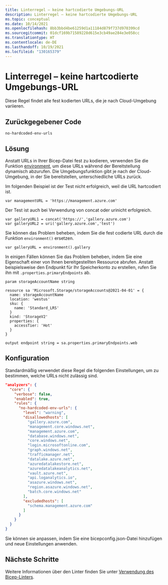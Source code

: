 ```yaml
---
title: Linterregel – keine hartcodierte Umgebungs-URL
description: Linterregel – keine hartcodierte Umgebungs-URL
ms.topic: conceptual
ms.date: 10/14/2021
ms.openlocfilehash: 8bb3bbd4be61259d1a11184d879f737d970399cd
ms.sourcegitcommit: 01dcf169b71589228d615e3cb49ae284e3e058cc
ms.translationtype: HT
ms.contentlocale: de-DE
ms.lasthandoff: 10/19/2021
ms.locfileid: "130165379"
---
```

# <a name="linter-rule---no-hardcoded-environment-url"></a>Linterregel – keine hartcodierte Umgebungs-URL

Diese Regel findet alle fest kodierten URLs, die je nach Cloud-Umgebung variieren.

## <a name="returned-code"></a>Zurückgegebener Code

`no-hardcoded-env-urls`

## <a name="solution"></a>Lösung

Anstatt URLs in Ihrer Bicep-Datei fest zu kodieren, verwenden Sie die Funktion [environment](../templates/template-functions-deployment.md#environment), um diese URLs während der Bereitstellung dynamisch abzurufen. Die Umgebungsfunktion gibt je nach der Cloud-Umgebung, in der Sie bereitstellen, unterschiedliche URLs zurück.

Im folgenden Beispiel ist der Test nicht erfolgreich, weil die URL hartcodiert ist.

```bicep
var managementURL = 'https://management.azure.com'
```

Der Test ist auch bei Verwendung von concat oder urinicht erfolgreich.

```bicep
var galleryURL1 = concat('https://','gallery.azure.com')
var galleryURL2 = uri('gallery.azure.com','test')
```

Sie können das Problem beheben, indem Sie die fest codierte URL durch die Funktion `environment()` ersetzen.

```bicep
var galleryURL = environment().gallery
```

In einigen Fällen können Sie das Problem beheben, indem Sie eine Eigenschaft einer von Ihnen bereitgestellten Ressource abrufen. Anstatt beispielsweise den Endpunkt für Ihr Speicherkonto zu erstellen, rufen Sie ihn mit `.properties.primaryEndpoints` ab.

```bicep
param storageAccountName string

resource sa 'Microsoft.Storage/storageAccounts@2021-04-01' = {
  name: storageAccountName
  location: 'westus'
  sku: {
    name: 'Standard_LRS'
  }
  kind: 'StorageV2'
  properties: {
    accessTier: 'Hot'
  }
}

output endpoint string = sa.properties.primaryEndpoints.web
```

## <a name="configuration"></a>Konfiguration

Standardmäßig verwendet diese Regel die folgenden Einstellungen, um zu bestimmen, welche URLs nicht zulässig sind. 

```json
"analyzers": {
  "core": {
    "verbose": false,
    "enabled": true,
    "rules": {
      "no-hardcoded-env-urls": {
        "level": "warning",
        "disallowedhosts": [
          "gallery.azure.com",
          "management.core.windows.net",
          "management.azure.com",
          "database.windows.net",
          "core.windows.net",
          "login.microsoftonline.com",
          "graph.windows.net",
          "trafficmanager.net",
          "datalake.azure.net",
          "azuredatalakestore.net",
          "azuredatalakeanalytics.net",
          "vault.azure.net",
          "api.loganalytics.io",
          "asazure.windows.net",
          "region.asazure.windows.net",
          "batch.core.windows.net"
        ],
        "excludedhosts": [
          "schema.management.azure.com"
        ]
      }
    }
  }
}
```

Sie können sie anpassen, indem Sie eine bicepconfig.json-Datei hinzufügen und neue Einstellungen anwenden.

## <a name="next-steps"></a>Nächste Schritte

Weitere Informationen über den Linter finden Sie unter [Verwendung des Bicep-Linters](./linter.md).
